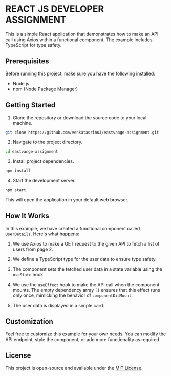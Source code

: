 # REACT JS DEVELOPER ASSIGNMENT

This is a simple React application that demonstrates how to make an API call using Axios within a functional component. The example includes TypeScript for type safety.

## Prerequisites

Before running this project, make sure you have the following installed:

- Node.js
- npm (Node Package Manager)

## Getting Started

1. Clone the repository or download the source code to your local machine.

```bash
git clone https://github.com/venkatasrinu3/eastvange-assignment.git
```

2. Navigate to the project directory.

```bash
cd eastvange-assignment
```

3. Install project dependencies.

```bash
npm install
```

4. Start the development server.

```bash
npm start
```

This will open the application in your default web browser.

## How It Works

In this example, we have created a functional component called `UserDetails`. Here's what happens:

1. We use Axios to make a GET request to the given API to fetch a list of users from page 2.

2. We define a TypeScript type for the user data to ensure type safety.

3. The component sets the fetched user data in a state variable using the `useState` hook.

4. We use the `useEffect` hook to make the API call when the component mounts. The empty dependency array `[]` ensures that this effect runs only once, mimicking the behavior of `componentDidMount`.

5. The user data is displayed in a simple card.

## Customization

Feel free to customize this example for your own needs. You can modify the API endpoint, style the component, or add more functionality as required.

## License

This project is open-source and available under the [MIT License](LICENSE).
```
